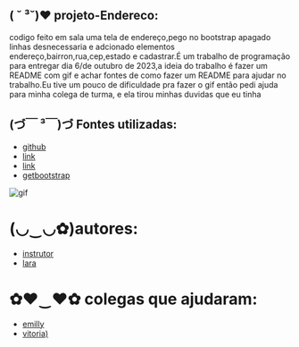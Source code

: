 ##  ( ˘ ³˘)♥ projeto-Endereco:
codigo feito em sala uma tela de endereço,pego no bootstrap apagado linhas desnecessaria e adcionado elementos endereço,bairron,rua,cep,estado e cadastrar.É um trabalho de programação para entregar dia 6/de outubro de 2023,a ideia do trabalho é fazer um README com gif e achar fontes de como fazer um README para ajudar no trabalho.Eu tive um pouco de dificuldade pra fazer o gif então pedi ajuda para minha colega de turma, e ela tirou minhas duvidas que eu tinha

## (づ￣ ³￣)づ Fontes utilizadas:
* [github](https://github.com/laraassuncao18/projeto-CadEndereco)
* [link](https://developer.mozilla.org/pt-BR/docs/Web/JavaScript/Guide/Regular_expressions)
* [link](https://www.regexpal.com/)
* [getbootstrap](https://getbootstrap.comhttps/docs/5.3/forms/layout/)

![gif](gif/Gravando-2023-09-20-124922%20(1).gif)

 #  (◡‿◡✿)autores:
 * [instrutor](https://github.com/LeonardoRochaMarista)
 * [lara](https://github.com/laraassuncao18)

  # ✿♥‿♥✿ colegas que ajudaram:

  * [emilly](https://github.com/emillycaaroline)
  * [vitoria)](https://github.com/vickieww)
 
 